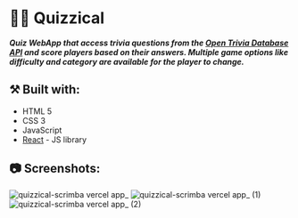 # 🤔💭 Quizzical



***Quiz WebApp that access trivia questions from the [Open Trivia Database API](https://opentdb.com/) and score players based on their answers. Multiple game options like difficulty and category are available for the player to change.***


## ⚒️ Built with:
- HTML 5
- CSS 3
- JavaScript
- [React](https://reactjs.org/) - JS library

## 📷 Screenshots:

![quizzical-scrimba vercel app_](https://user-images.githubusercontent.com/58083159/148662225-a6fb7087-f2a4-4227-a5d9-f15228499a42.jpg)
![quizzical-scrimba vercel app_ (1)](https://user-images.githubusercontent.com/58083159/148662228-513aec42-c8aa-4971-a48f-946aac5da073.jpg)
![quizzical-scrimba vercel app_ (2)](https://user-images.githubusercontent.com/58083159/148662226-ea9151d9-bacb-4c0d-82c9-726c98e26548.jpg)
